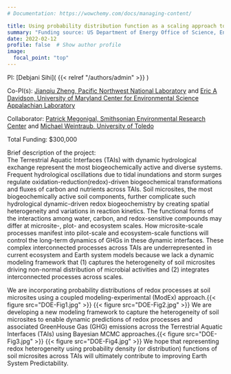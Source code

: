 ```yaml
---
# Documentation: https://wowchemy.com/docs/managing-content/

title: Using probability distribution function as a scaling approach to incorporate soil heterogeneity into biogeochemical models for greenhouse gas predictions  
summary: "Funding source: US Department of Energy Office of Science, Environmental System Science (Award #: DE-SC0022314)"
date: 2022-02-12
profile: false  # Show author profile
image:
  focal_point: "top"
---
```

PI: [Debjani Sihi]( {{< relref "/authors/admin" >}} )

Co-PI(s): [Jianqiu Zheng, Pacific Northwest National Laboratory](https://www.pnnl.gov/people/jianqiu-zheng) and [Eric A Davidson, University of Maryland Center for Environmental Science Appalachian Laboratory](https://www.umces.edu/eric-davidson)

Collaborator: [Patrick Megonigal, Smithsonian Environmental Research Center](https://serc.si.edu/staff/patrick-megonigal/megonigalp6122002) and [Michael Weintraub, University of Toledo](https://www.utoledo.edu/nsm/envsciences/faculty/weintraub.html)

Total Funding: $300,000 

Brief description of the project:\
The Terrestrial Aquatic Interfaces (TAIs) with dynamic hydrological exchange represent the most biogeochemically active and diverse systems. Frequent hydrological oscillations due to tidal inundations and storm surges regulate oxidation-reduction(redox)-driven biogeochemical transformations and fluxes of carbon and nutrients across TAIs. Soil microsites, the most biogeochemically active soil components, further complicate such hydrological dynamic-driven redox biogeochemistry by creating spatial heterogeneity and variations in reaction kinetics. The functional forms of the interactions among water, carbon, and redox-sensitive compounds may differ at microsite-, plot- and ecosystem scales. How microsite-scale processes manifest into pilot-scale and ecosystem-scale functions will control the long-term dynamics of GHGs in these dynamic interfaces. These complex interconnected processes across TAIs are underrepresented in current ecosystem and Earth system models because we lack a dynamic modeling framework that (1) captures the heterogeneity of soil microsites driving non-normal distribution of microbial activities and (2) integrates interconnected processes across scales. 

We are incorporating probability distributions of redox processes at soil microsites using a coupled modeling-experimental (ModEx) approach.{{< figure src="DOE-Fig1.jpg" >}} {{< figure src="DOE-Fig2.jpg" >}} We are developing a new modeling framework to capture the heterogeneity of soil microsites to enable dynamic predictions of redox processes and associated GreenHouse Gas (GHG) emissions across the Terrestrial Aquatic Interfaces (TAIs) using Bayesian MCMC approaches.{{< figure src="DOE-Fig3.jpg" >}} {{< figure src="DOE-Fig4.jpg" >}}  We hope that representing redox heterogeneity using probability density (or distribution) functions of soil microsites across TAIs will ultimately contribute to improving Earth System Predictability.


<p>&nbsp;</p>




